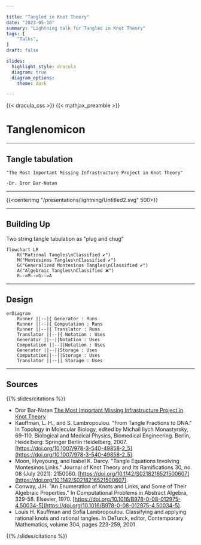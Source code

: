 ```yaml
---

title: "Tangled in Knot Theory"
date: "2023-05-10"
summary: "Lightning talk for Tangled in Knot Theory"
tags: [
    "Talks",
]
draft: false

slides:
  highlight_style: dracula
  diagram: true
  diagram_options:
    theme: dark

---
```


{{< dracula_css >}}
{{< mathjax_preamble >}}

# Tanglenomicon

---

## Tangle tabulation

```
"The Most Important Missing Infrastructure Project in Knot Theory"

-Dr. Dror Bar-Natan
```

---

{{<centerimg "/presentations/lightning/Untitled2.svg" 500>}}

---

## Building Up

Two string tangle tabulation as "plug and chug"

```mermaid
flowchart LR
    R("Rational Tangles\nClassified ✔️")
    M("Montesinos Tangles\nClassified ✔️")
    G("Generalized Montesinos Tangles\nClassified ✔️")
    A("Algebraic Tangles\nClassified ❌")
    R-->M-->G-->A
```

---

## Design

```mermaid
erDiagram
    Runner ||--|{ Generator : Runs
    Runner ||--|{ Computation : Runs
    Runner ||--|{ Translator : Runs
    Translator ||--|{ Notation : Uses
    Generator ||--||Notation : Uses
    Computation ||--||Notation : Uses
    Generator ||--||Storage : Uses
    Computation||--||Storage : Uses
    Translator ||--|| Storage : Uses
```

---

## Sources

{{% slides/citations %}}

- Dror Bar-Natan [The Most Important Missing Infrastructure Project in Knot Theory](http://drorbn.net/AcademicPensieve/2012-01/one/The_Most_Important_Missing_Infrastructure_Project_in_Knot_Theory.pdf)
- Kauffman, L. H., and S. Lambropoulou. "From Tangle Fractions to DNA." In Topology in Molecular Biology, edited by Michail Ilych Monastyrsky, 69-110. Biological and Medical Physics, Biomedical Engineering. Berlin, Heidelberg: Springer Berlin Heidelberg, 2007. [https://doi.org/10.1007/978-3-540-49858-2_5](https://doi.org/10.1007/978-3-540-49858-2_5).
- Moon, Hyeyoung, and Isabel K. Darcy. "Tangle Equations Involving Montesinos Links." Journal of Knot Theory and Its Ramifications 30, no. 08 (July 2021): 2150060. [https://doi.org/10.1142/S0218216521500607](https://doi.org/10.1142/S0218216521500607).
- Conway, J.H. "An Enumeration of Knots and Links, and Some of Their Algebraic Properties." In Computational Problems in Abstract Algebra, 329-58. Elsevier, 1970. [https://doi.org/10.1016/B978-0-08-012975-4.50034-5](https://doi.org/10.1016/B978-0-08-012975-4.50034-5).
- Louis H. Kauffman and Sofia Lambropoulou. Classifying and applying rational knots and rational tangles. In DeTurck, editor, Contemporary Mathematics, volume 304, pages 223-259, 2001

{{% /slides/citations %}}

